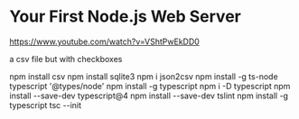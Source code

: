 # Your First Node.js Web Server
https://www.youtube.com/watch?v=VShtPwEkDD0

a csv file but with checkboxes

npm install csv
npm install sqlite3
npm i json2csv
npm install -g ts-node typescript '@types/node'
npm install -g typescript
npm i -D typescript
npm install --save-dev typescript@4
npm install --save-dev tslint
npm install -g typescript
tsc --init